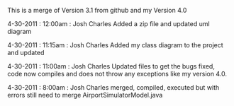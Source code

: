 This is a merge of Version 3.1 from github and my Version 4.0


4-30-2011 : 12:00am : Josh Charles
	Added a zip file and updated uml diagram

4-30-2011 : 11:15am : Josh Charles
	Added my class diagram to the project and updated

4-30-2011 : 11:00am : Josh Charles
	Updated files to get the bugs fixed, code now compiles and does
	not throw any exceptions like my version 4.0.

4-30-2011 : 8:00am : Josh Charles
	merged, compiled, executed but with errors
	still need to merge AirportSimulatorModel.java
